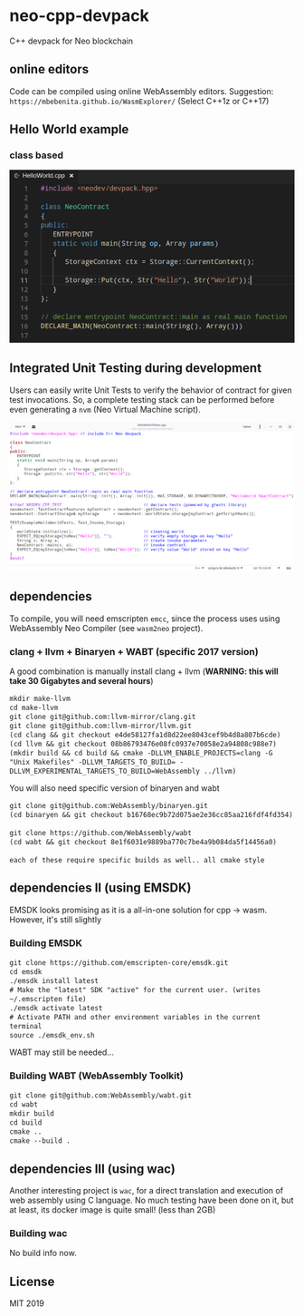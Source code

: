 # neo-cpp-devpack
C++ devpack for Neo blockchain


## online editors

Code can be compiled using online WebAssembly editors.
Suggestion: `https://mbebenita.github.io/WasmExplorer/` (Select C++1z or C++17)

## Hello World example

### class based 

![](./Example-ClassHelloWorld.png)

## Integrated Unit Testing during development 

Users can easily write Unit Tests to verify the behavior of contract for given test invocations.
So, a complete testing stack can be performed before even generating a `nvm` (Neo Virtual Machine script).

![](./HelloWorld-Integrated-Testing.png)


## dependencies

To compile, you will need emscripten `emcc`, since the process uses using WebAssembly Neo Compiler (see `wasm2neo` project).

### clang + llvm + Binaryen + WABT (specific 2017 version)

A good combination is manually install clang + llvm (**WARNING: this will take 30 Gigabytes and several hours**)
```
mkdir make-llvm
cd make-llvm
git clone git@github.com:llvm-mirror/clang.git
git clone git@github.com:llvm-mirror/llvm.git
(cd clang && git checkout e4de58127fa1d8d22ee8043cef9b4d8a807b6cde)
(cd llvm && git checkout 08b86793476e08fc0937e70058e2a94808c988e7)
(mkdir build && cd build && cmake -DLLVM_ENABLE_PROJECTS=clang -G "Unix Makefiles" -DLLVM_TARGETS_TO_BUILD= -DLLVM_EXPERIMENTAL_TARGETS_TO_BUILD=WebAssembly ../llvm)
```

You will also need specific version of binaryen and wabt
```
git clone git@github.com:WebAssembly/binaryen.git
(cd binaryen && git checkout b16768ec9b72d075ae2e36cc85aa216fdf4fd354)

git clone https://github.com/WebAssembly/wabt
(cd wabt && git checkout 8e1f6031e9889ba770c7be4a9b084da5f14456a0)

each of these require specific builds as well.. all cmake style
```

## dependencies II (using EMSDK)

EMSDK looks promising as it is a all-in-one solution for cpp -> wasm. 
However, it's still slightly 

### Building EMSDK

```
git clone https://github.com/emscripten-core/emsdk.git
cd emsdk
./emsdk install latest
# Make the "latest" SDK "active" for the current user. (writes ~/.emscripten file)
./emsdk activate latest
# Activate PATH and other environment variables in the current terminal
source ./emsdk_env.sh
```

WABT may still be needed...

### Building WABT (WebAssembly Toolkit)

```
git clone git@github.com:WebAssembly/wabt.git
cd wabt
mkdir build
cd build
cmake ..
cmake --build .
```

## dependencies III (using wac)

Another interesting project is `wac`, for a direct translation and execution of web assembly using C language. No much testing have been done on it, but at least, its docker image is quite small! (less than 2GB)

### Building wac
No build info now.


## License

MIT 2019
